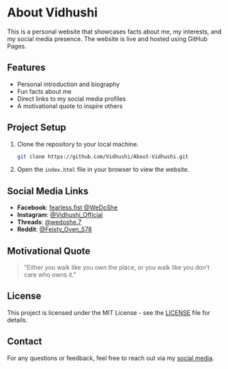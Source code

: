 # About Vidhushi

This is a personal website that showcases facts about me, my interests, and my social media presence. The website is live and hosted using GitHub Pages.

## Features
- Personal introduction and biography
- Fun facts about me
- Direct links to my social media profiles
- A motivational quote to inspire others

## Project Setup
1. Clone the repository to your local machine.
    ```bash
    git clone https://github.com/Vidhushi/About-Vidhushi.git
    ```

2. Open the `index.html` file in your browser to view the website.

## Social Media Links
- **Facebook**: [fearless.fist @WeDoShe](https://facebook.com/fearless.fist)
- **Instagram**: [@Vidhushi_Official](https://www.instagram.com/Vidhushi_Official)
- **Threads**: [@wedoshe.7](https://threads.net/@wedoshe.7)
- **Reddit**: [@Feisty_Oven_578](https://www.reddit.com/u/Feisty_Oven_578)

## Motivational Quote
> "Either you walk like you own the place, or you walk like you don’t care who owns it."

## License
This project is licensed under the MIT License - see the [LICENSE](LICENSE) file for details.

## Contact
For any questions or feedback, feel free to reach out via my [social media](https://facebook.com/fearless.fist).
